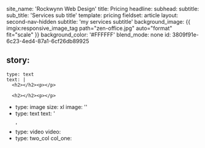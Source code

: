 site_name: 'Rockwynn Web Design'
title: Pricing
headline:
subhead:
subtitle:
sub_title: 'Services sub title'
template: pricing
fieldset: article
layout: second-nav-hidden
subtitle: 'my services subtitle'
background_image: {{ imgix:responsive_image_tag path="zen-office.jpg" auto="format" fit="scale" }}
background_color: '#FFFFFF'
blend_mode: none
id: 3809f91e-6c23-4ed4-87a1-6cf26db89925

story:
  -
    type: text
    text: |
      <h2></h2><p></p>

      <h2></h2><p></p>

  -
    type: image
    size: xl
    image: ''
  -
    type: text
    text: '<p></p></blockquote><p></p>'
  -
    type: video
    video:
  -
    type: two_col
    col_one:
